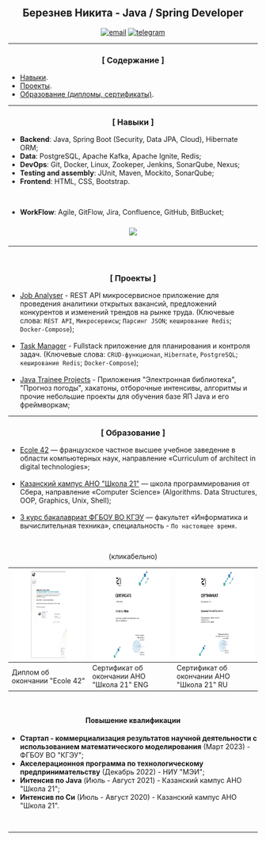 

<h2 align="center">Березнев Никита - Java / Spring Developer</h2>
<p align="center">
<a href="mailto:bereznev.job@yandex.ru"><img src="https://img.shields.io/badge/email-blue?style=for-the-badge&logo=gmail&logoColor=white" alt="email"></a>
<a href="https://t.me/BereznevN"><img src="https://img.shields.io/badge/Telegram-blue?style=for-the-badge&logo=telegram&logoColor=white" alt="telegram"></a>

[//]: # (<a href="https://kazan.hh.ru/resume/261b75e7ff0b77fc560039ed1f744d475a6b33"><img src="https://img.shields.io/badge/Резюме-blue?style=for-the-badge&logo=linkedin&logoColor=white" alt="discord"></a>)
</p>

---

<h3 align="center">[ Содержание ]</h3>

* [Навыки](#skills).
* [Проекты](#projects).
* [Образование (дипломы, сертификаты)](#education).

<a name="skills"></a>
<a name="projects"></a>
<a name="education"></a>

---
<a name="skills"></a>
<h3 align="center">[ Навыки ]</h3>




* **Backend**: Java, Spring Boot (Security, Data JPA, Cloud), Hibernate ORM;
* **Data**: PostgreSQL, Apache Kafka, Apache Ignite, Redis;
* **DevOps**: Git, Docker, Linux, Zookeper, Jenkins, SonarQube, Nexus;
* **Testing and assembly**: JUnit, Maven, Mockito, SonarQube;
* **Frontend**: HTML, CSS, Bootstrap.

<br>

* **WorkFlow**: Agile, GitFlow, Jira, Confluence, GitHub, BitBucket;

<h3 align="center"><img src="https://github-readme-stats.vercel.app/api/top-langs/?username=CreativeWex&layout=compact"/></h3>



---

<br>

<a name="projects"></a>
<h3 align="center">[ Проекты ]</h3>

- [Job Analyser](https://github.com/CreativeWex/JobAnalyser) - REST API микросервисное приложение для проведения аналитики
открытых вакансий, предложений конкурентов и изменений трендов на рынке труда.
(Ключевые слова: `REST API`, `Микросервисы`; `Парсинг JSON`; `кеширование Redis`; `Docker-Compose`);
<br><br>
- [Task Manager](https://github.com/CreativeWex/TaskManager) - Fullstack приложение для планирования и контроля задач.
(Ключевые слова: `CRUD-функционал`, `Hibernate`, `PostgreSQL`; `кеширование Redis`; `Docker-Compose`);
<br><br>
- [Java Trainee Projects](https://github.com/CreativeWex/Java-Trainee-Projects) - Приложения "Электронная библиотека", "Прогноз погоды",
хакатоны, отборочные интенсивы, алгоритмы и прочие небольшие проекты для обучения базе ЯП Java и его фреймворкам;

---

<a name="education"></a>
<h3 align="center">[ Образование ]</h3>

- [Ecole 42](https://42.fr/en/homepage/) — французское частное высшее учебное заведение в области компьютерных наук, направление «Curriculum of architect in digital technologies»;
  <br><br>
- [Казанский кампус АНО "Школа 21"](https://21-school.ru) — школа программирования от Сбера, направление «Computer Science» (Algorithms. Data Structures, OOP, Graphics, Unix, Shell);
  <br><br>
- [3 курс бакалавриат ФГБОУ ВО КГЭУ](https://kgeu.ru) — факультет «Информатика и вычислительная техника», специальность - `По настоящее время`.

<br>
<p align="center">(кликабельно)</p>

| [<img src="assets/ecole/42.jpg" height="180px" alt="42" width="800px">](https://drive.google.com/file/d/105fCw9aBXAVbfjk93o-ouxFu-lV5L1fN/view?usp=sharing) | [<img src="assets/ecole/21eng.jpg" height="180px" width="800px" alt="21eng">](https://drive.google.com/file/d/11D-0OKNEs2dQqIFf7J_6r-olk36vYizG/view?usp=drive_link) | [<img src="assets/ecole/21ru.jpg" height="180px" width="800px" alt="21ru">](https://drive.google.com/file/d/18oo0pni1vZpJ9-zRlFXqJidyXzUcnlFf/view?usp=drive_link) |
|-------------------------------------------------------------------------------------------------------------------------------------------------------------|----------------------------------------------------------------------------------------------------------------------------------------------------------------------|--------------------------------------------------------------------------------------------------------------------------------------------------------------------|
| Диплом об окончании "Ecole 42"                                                                                                                              | Сертификат об окончании АНО "Школа 21" ENG                                                                                                                           | Сертификат об окончании АНО "Школа 21" RU                                                                                                                          |

<br>

<h4 align="center">Повышение квалификации</h3>

- **Стартап - коммерциализация результатов научной деятельности с использованием математического моделирования** (Март 2023) - ФГБОУ ВО "КГЭУ";
- **Акселерационноя программа по технологическому предпринимательству** (Декабрь 2022) - НИУ "МЭИ";
- **Интенсив по Java** (Июль - Август 2021) - Казанский кампус АНО "Школа 21";
- **Интенсив по Си** (Июль - Август 2020) - Казанский кампус АНО "Школа 21".

<br>

---

[//]: # ([<img src="assets/hhLogo.png" height="45px"/>]&#40;https://kazan.hh.ru/applicant/resumes/view?resume=261b75e7ff0b77fc560039ed1f744d475a6b33&#41;)
